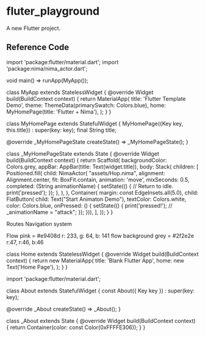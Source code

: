 # fluter_playground

A new Flutter project.

## Reference Code


import 'package:flutter/material.dart';
import 'package:nima/nima_actor.dart';

void main() => runApp(MyApp());

class MyApp extends StatelessWidget {
  @override
  Widget build(BuildContext context) {
    return MaterialApp(
      title: 'Flutter Template Demo',
      theme: ThemeData(primarySwatch: Colors.blue),
      home: MyHomePage(title: 'Flutter + Nima'),
    );
  }
}

class MyHomePage extends StatefulWidget {
  MyHomePage({Key key, this.title}) : super(key: key);
  final String title;

  @override
  _MyHomePageState createState() => _MyHomePageState();
}

class _MyHomePageState extends State<MyHomePage> {
  @override
  Widget build(BuildContext context) {
    return Scaffold(
        backgroundColor: Colors.grey,
        appBar: AppBar(title: Text(widget.title)),
        body: Stack(
          children: <Widget>[
            Positioned.fill(
              child: NimaActor(
                "assets/Hop.nima",
                alignment: Alignment.center,
                fit: BoxFit.contain,
                animation: 'move',
                mixSeconds: 0.5,
                completed: (String animationName) {
                  setState(() {
                    // Return to idle.
                    print('pressed');
                  });
                },
              ),
            ),
            Container(
                margin: const EdgeInsets.all(5.0),
                child: FlatButton(
                    child: Text("Start Animaton Demo"),
                    textColor: Colors.white,
                    color: Colors.blue,
                    onPressed: () {
                      setState(() {
                        print('pressed!');
                        // _animationName = "attack";
                      });
                    })),
          ],
        ));
  }
}




 Routes
 Navigation system

Flow pink = #e9408d   r: 233, g: 64, b: 141
flow background grey = #2f2e2e r:47, r:46, b:46


class Home extends StatelessWidget {
  @override
  Widget build(BuildContext context) {
    return new MaterialApp(
      title: 'Blank Flutter App',
      home: new Text('Home Page'),
    );
  }
}



import 'package:flutter/material.dart';

class About extends StatefulWidget {
  const About({ Key key }) : super(key: key);

  @override
  _About createState() => _About();
}

class _About extends State<About> {
  @override
  Widget build(BuildContext context) {
    return Container(color: const Color(0xFFFFE306));
  }
}
